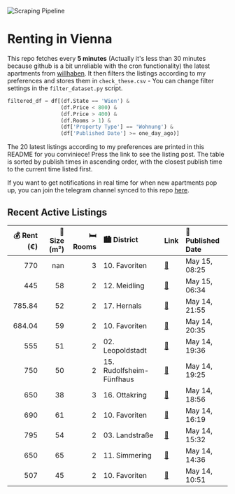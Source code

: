 ![Scraping Pipeline](https://github.com/AthomsG/renting-in-vienna/actions/workflows/run_pipeline.yml/badge.svg)


# Renting in Vienna

This repo fetches every **5 minutes** (Actually it's less than 30 minutes because github is a bit unreliable with the cron functionality) the latest apartments from [willhaben](https://www.willhaben.at/).
It then filters the listings according to my preferences and stores them in `check_these.csv` - You can change filter settings in the `filter_dataset.py` script.

```python
filtered_df = df[(df.State == 'Wien') & 
                 (df.Price < 800) &
                 (df.Price > 400) &
                 (df.Rooms > 1) &
                 (df['Property Type'] == 'Wohnung') &
                 (df['Published Date'] >= one_day_ago)]
```

The 20 latest listings according to my preferences are printed in this README for you conviniece! Press the link to see the listing post.
The table is sorted by publish times in ascending order, with the closest publish time to the current time listed first.

If you want to get notifications in real time for when new apartments pop up, you can join the telegram channel synced to this repo [here](https://t.me/+1HPAYOf5BSsyNTlk).

## Recent Active Listings

|   💰 Rent (€) |   📏 Size (m²) |   🛏️ Rooms | 🏙️ District              | Link                                                                                                                                                                                                                                                     | 📅 Published Date   |
|-------------:|--------------:|-----------:|:-------------------------|:---------------------------------------------------------------------------------------------------------------------------------------------------------------------------------------------------------------------------------------------------------|:-------------------|
|       770    |           nan |          3 | 10. Favoriten            | [🔗](https://www.willhaben.at/iad/immobilien/d/mietwohnungen/wien/wien-1100-favoriten/mitten-im-10ten---zentral-und-ruhig-gelegen-943546318/)                                                                                                             | May 15, 08:25      |
|       445    |            58 |          2 | 12. Meidling             | [🔗](https://www.willhaben.at/iad/immobilien/d/mietwohnungen/wien/wien-1120-meidling/sanierungsbed%C3%BCrftig---2.og-ohne-lift---wc-am-gang-1135705620/)                                                                                                  | May 15, 06:34      |
|       785.84 |            52 |          2 | 17. Hernals              | [🔗](https://www.willhaben.at/iad/immobilien/d/mietwohnungen/wien/wien-1170-hernals/wohnen-im-gepflegten-altbau-1253679793/)                                                                                                                              | May 14, 21:55      |
|       684.04 |            59 |          2 | 10. Favoriten            | [🔗](https://www.willhaben.at/iad/immobilien/d/mietwohnungen/wien/wien-1100-favoriten/renovierungsbed%C3%BCrftige-2-zimmer-wohnung-%7C-altbau-%7C-klinik-favoriten-901202578/)                                                                            | May 14, 20:35      |
|       555    |            51 |          2 | 02. Leopoldstadt         | [🔗](https://www.willhaben.at/iad/immobilien/d/mietwohnungen/wien/wien-1020-leopoldstadt/2-zimmer-gemeinde-wohnung-inkl.-m%C3%B6beln-/-gute-%C3%B6ffentliche-anbindungen-/-gute-parkm%C3%B6glichkeiten-/-sch%C3%B6n-zentral-mit-freier-sicht-1996075914/) | May 14, 19:36      |
|       750    |            50 |          2 | 15. Rudolfsheim-Fünfhaus | [🔗](https://www.willhaben.at/iad/immobilien/d/mietwohnungen/wien/wien-1150-rudolfsheim-f%C3%BCnfhaus/sch%C3%B6ne-2-zimmer-wohnung-1744175914/)                                                                                                           | May 14, 19:25      |
|       650    |            38 |          3 | 16. Ottakring            | [🔗](https://www.willhaben.at/iad/immobilien/d/mietwohnungen/wien/wien-1160-ottakring/sonnige-s%C3%BCdseitige-balkonwohnung-schn%C3%A4ppchen%21-1475646740/)                                                                                              | May 14, 18:56      |
|       690    |            61 |          2 | 10. Favoriten            | [🔗](https://www.willhaben.at/iad/immobilien/d/mietwohnungen/wien/wien-1100-favoriten/sanierte-2-zimmer-wohnung-nahe-sonnwendviertel-1105127325/)                                                                                                         | May 14, 16:19      |
|       795    |            54 |          2 | 03. Landstraße           | [🔗](https://www.willhaben.at/iad/immobilien/d/mietwohnungen/wien/wien-1030-landstra%C3%9Fe/3.erdbergstrasse---provisionsfreie-charmante-2-zimmer-neubaumiete-direkt-beim-kardinal-naglplatz-2105617351/)                                                 | May 14, 15:32      |
|       650    |            65 |          2 | 11. Simmering            | [🔗](https://www.willhaben.at/iad/immobilien/d/mietwohnungen/wien/wien-1110-simmering/2-zimmer-gemeindewohnung-per-direktvergabe-1225415407/)                                                                                                             | May 14, 14:36      |
|       507    |            45 |          2 | 10. Favoriten            | [🔗](https://www.willhaben.at/iad/immobilien/d/mietwohnungen/wien/wien-1100-favoriten/direktvergabe---helle-2-zimmer-gemeinde-wohnung-mit-top-anbindung-in-favoriten%28nur-mit-einem-vormerkschein-von-wienerwohnen%29-1000656051/)                       | May 14, 10:51      |

